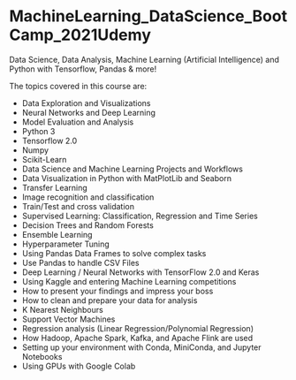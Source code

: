 # MachineLearning_DataScience_BootCamp_2021Udemy
Data Science, Data Analysis, Machine Learning (Artificial Intelligence) and Python with Tensorflow, Pandas &amp; more!


The topics covered in this course are:



- Data Exploration and Visualizations
- Neural Networks and Deep Learning
- Model Evaluation and Analysis
- Python 3
- Tensorflow 2.0
- Numpy
- Scikit-Learn
- Data Science and Machine Learning Projects and Workflows
- Data Visualization in Python with MatPlotLib and Seaborn
- Transfer Learning
- Image recognition and classification
- Train/Test and cross validation
- Supervised Learning: Classification, Regression and Time Series
- Decision Trees and Random Forests
- Ensemble Learning
- Hyperparameter Tuning
- Using Pandas Data Frames to solve complex tasks
- Use Pandas to handle CSV Files
- Deep Learning / Neural Networks with TensorFlow 2.0 and Keras
- Using Kaggle and entering Machine Learning competitions
- How to present your findings and impress your boss
- How to clean and prepare your data for analysis
- K Nearest Neighbours
- Support Vector Machines
- Regression analysis (Linear Regression/Polynomial Regression)
- How Hadoop, Apache Spark, Kafka, and Apache Flink are used
- Setting up your environment with Conda, MiniConda, and Jupyter Notebooks
- Using GPUs with Google Colab

